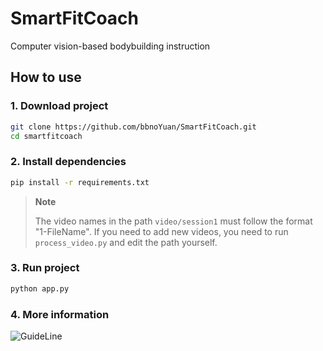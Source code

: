 # SmartFitCoach
Computer vision-based bodybuilding instruction

## How to use

### 1. Download project

```bash
git clone https://github.com/bbnoYuan/SmartFitCoach.git
cd smartfitcoach
```

### 2. Install dependencies

```bash
pip install -r requirements.txt
```

> **Note** 
> 
>  The video names in the path `video/session1` must follow the format "1-FileName". If you need to add new videos, you need to run `process_video.py` and edit the path yourself.

### 3. Run project

```bash
python app.py
```
### 4. More information
![GuideLine](https://user-images.githubusercontent.com/97234929/231226227-1e9d7fa6-a367-4f37-99b7-f75ce7ad1cdd.png)


